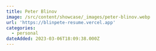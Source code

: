 ```yaml
---
title: Peter Blinov
image: /src/content/showcase/_images/peter-blinov.webp
url: 'https://blinpete-resume.vercel.app'
categories:
  - personal
dateAdded: 2023-03-06T18:09:38.000Z
---
```


